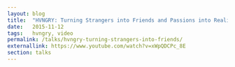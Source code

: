 ```yaml
---
layout: blog
title:  "HVNGRY: Turning Strangers into Friends and Passions into Reality"
date:   2015-11-12
tags:   hvngry, video
permalink: /talks/hvngry-turning-strangers-into-friends/
externallink: https://www.youtube.com/watch?v=xWpQDCPc_8E
section: talks
---
```


